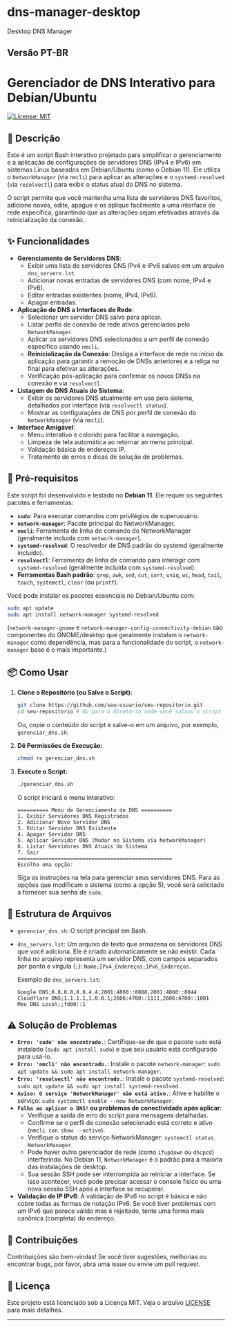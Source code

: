 # dns-manager-desktop
Desktop DNS Manager

## Versão PT-BR

# Gerenciador de DNS Interativo para Debian/Ubuntu

[![License: MIT](https://img.shields.io/badge/License-MIT-yellow.svg)](https://opensource.org/licenses/MIT)

## 📝 Descrição

Este é um script Bash interativo projetado para simplificar o gerenciamento e a aplicação de configurações de servidores DNS (IPv4 e IPv6) em sistemas Linux baseados em Debian/Ubuntu (como o Debian 11). Ele utiliza o `NetworkManager` (via `nmcli`) para aplicar as alterações e o `systemd-resolved` (via `resolvectl`) para exibir o status atual do DNS no sistema.

O script permite que você mantenha uma lista de servidores DNS favoritos, adicione novos, edite, apague e os aplique facilmente a uma interface de rede específica, garantindo que as alterações sejam efetivadas através da reinicialização da conexão.

## ✨ Funcionalidades

*   **Gerenciamento de Servidores DNS**:
    *   Exibir uma lista de servidores DNS IPv4 e IPv6 salvos em um arquivo `dns_servers.lst`.
    *   Adicionar novas entradas de servidores DNS (com nome, IPv4 e IPv6).
    *   Editar entradas existentes (nome, IPv4, IPv6).
    *   Apagar entradas.
*   **Aplicação de DNS a Interfaces de Rede**:
    *   Selecionar um servidor DNS salvo para aplicar.
    *   Listar perfis de conexão de rede ativos gerenciados pelo `NetworkManager`.
    *   Aplicar os servidores DNS selecionados a um perfil de conexão específico usando `nmcli`.
    *   **Reinicialização da Conexão**: Desliga a interface de rede no início da aplicação para garantir a remoção de DNSs anteriores e a religa no final para efetivar as alterações.
    *   Verificação pós-aplicação para confirmar os novos DNSs na conexão e via `resolvectl`.
*   **Listagem de DNS Atuais do Sistema**:
    *   Exibir os servidores DNS atualmente em uso pelo sistema, detalhados por interface (via `resolvectl status`).
    *   Mostrar as configurações de DNS por perfil de conexão do `NetworkManager` (via `nmcli`).
*   **Interface Amigável**:
    *   Menu interativo e colorido para facilitar a navegação.
    *   Limpeza de tela automática ao retornar ao menu principal.
    *   Validação básica de endereços IP.
    *   Tratamento de erros e dicas de solução de problemas.

## 🚀 Pré-requisitos

Este script foi desenvolvido e testado no **Debian 11**. Ele requer os seguintes pacotes e ferramentas:

*   **`sudo`**: Para executar comandos com privilégios de superusuário.
*   **`network-manager`**: Pacote principal do NetworkManager.
*   **`nmcli`**: Ferramenta de linha de comando do NetworkManager (geralmente incluída com `network-manager`).
*   **`systemd-resolved`**: O resolvedor de DNS padrão do systemd (geralmente incluído).
*   **`resolvectl`**: Ferramenta de linha de comando para interagir com `systemd-resolved` (geralmente incluída com `systemd-resolved`).
*   **Ferramentas Bash padrão**: `grep`, `awk`, `sed`, `cut`, `sort`, `uniq`, `wc`, `head`, `tail`, `touch`, `systemctl`, `clear` (ou `printf`).

Você pode instalar os pacotes essenciais no Debian/Ubuntu com:

```bash
sudo apt update
sudo apt install network-manager systemd-resolved
```
(`network-manager-gnome` e `network-manager-config-connectivity-debian` são componentes do GNOME/desktop que geralmente instalam o `network-manager` como dependência, mas para a funcionalidade do script, o `network-manager` base é o mais importante.)

## 📦 Como Usar

1.  **Clone o Repositório (ou Salve o Script):**
    ```bash
    git clone https://github.com/seu-usuario/seu-repositorio.git
    cd seu-repositorio # Ou para o diretório onde você salvou o script
    ```
    Ou, copie o conteúdo do script e salve-o em um arquivo, por exemplo, `gerenciar_dns.sh`.

2.  **Dê Permissões de Execução:**
    ```bash
    chmod +x gerenciar_dns.sh
    ```

3.  **Execute o Script:**
    ```bash
    ./gerenciar_dns.sh
    ```

    O script iniciará o menu interativo:

    ```
    ========== Menu de Gerenciamento de DNS ==========
    1. Exibir Servidores DNS Registrados
    2. Adicionar Novo Servidor DNS
    3. Editar Servidor DNS Existente
    4. Apagar Servidor DNS
    5. Aplicar Servidor DNS (Mudar no Sistema via NetworkManager)
    6. Listar Servidores DNS Atuais do Sistema
    7. Sair
    ==================================================
    Escolha uma opção:
    ```

    Siga as instruções na tela para gerenciar seus servidores DNS. Para as opções que modificam o sistema (como a opção 5), você será solicitado a fornecer sua senha de `sudo`.

## 📂 Estrutura de Arquivos

*   `gerenciar_dns.sh`: O script principal em Bash.
*   `dns_servers.lst`: Um arquivo de texto que armazena os servidores DNS que você adiciona. Ele é criado automaticamente se não existir. Cada linha no arquivo representa um servidor DNS, com campos separados por ponto e vírgula (`;`): `Nome;IPv4_Endereços;IPv6_Endereços`.

    Exemplo de `dns_servers.lst`:
    ```
    Google DNS;8.8.8.8,8.8.4.4;2001:4860::8888,2001:4860::8844
    Cloudflare DNS;1.1.1.1,1.0.0.1;2606:4700::1111,2606:4700::1001
    Meu DNS Local;;fd00::1
    ```

## ⚠️ Solução de Problemas

*   **`Erro: 'sudo' não encontrado.`**: Certifique-se de que o pacote `sudo` está instalado (`sudo apt install sudo`) e que seu usuário está configurado para usá-lo.
*   **`Erro: 'nmcli' não encontrado.`**: Instale o pacote `network-manager`: `sudo apt update && sudo apt install network-manager`.
*   **`Erro: 'resolvectl' não encontrado.`**: Instale o pacote `systemd-resolved`: `sudo apt update && sudo apt install systemd-resolved`.
*   **`Aviso: O serviço 'NetworkManager' não está ativo.`**: Ative e habilite o serviço: `sudo systemctl enable --now NetworkManager`.
*   **`Falha ao aplicar o DNS!` ou problemas de conectividade após aplicar**:
    *   Verifique a saída de erro do script para mensagens detalhadas.
    *   Confirme se o perfil de conexão selecionado está correto e ativo (`nmcli con show --active`).
    *   Verifique o status do serviço NetworkManager: `systemctl status NetworkManager`.
    *   Pode haver outro gerenciador de rede (como `ifupdown` ou `dhcpcd`) interferindo. No Debian 11, `NetworkManager` é o padrão para a maioria das instalações de desktop.
    *   Sua sessão SSH pode ser interrompida ao reiniciar a interface. Se isso acontecer, você pode precisar acessar o console físico ou uma nova sessão SSH após a interface se recuperar.
*   **Validação de IP IPv6**: A validação de IPv6 no script é básica e não cobre todas as formas de notação IPv6. Se você tiver problemas com um IPv6 que parece válido mas é rejeitado, tente uma forma mais canônica (completa) do endereço.

## 🤝 Contribuições

Contribuições são bem-vindas! Se você tiver sugestões, melhorias ou encontrar bugs, por favor, abra uma issue ou envie um pull request.

## 📄 Licença

Este projeto está licenciado sob a Licença MIT. Veja o arquivo [LICENSE](LICENSE) para mais detalhes.

---

